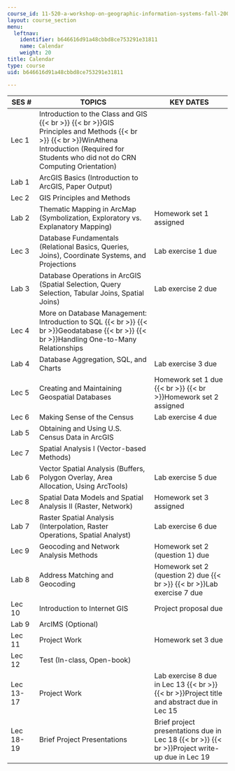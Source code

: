 ```yaml
---
course_id: 11-520-a-workshop-on-geographic-information-systems-fall-2005
layout: course_section
menu:
  leftnav:
    identifier: b646616d91a48cbbd8ce753291e31811
    name: Calendar
    weight: 20
title: Calendar
type: course
uid: b646616d91a48cbbd8ce753291e31811

---
```


| SES # | TOPICS | KEY DATES |
| --- | --- | --- |
| Lec 1 | Introduction to the Class and GIS  {{< br >}}  {{< br >}}GIS Principles and Methods  {{< br >}}  {{< br >}}WinAthena Introduction (Required for Students who did not do CRN Computing Orientation) |  |
| Lab 1 | ArcGIS Basics (Introduction to ArcGIS, Paper Output) |  |
| Lec 2 | GIS Principles and Methods |  |
| Lab 2 | Thematic Mapping in ArcMap (Symbolization, Exploratory vs. Explanatory Mapping) | Homework set 1 assigned |
| Lec 3 | Database Fundamentals (Relational Basics, Queries, Joins), Coordinate Systems, and Projections | Lab exercise 1 due |
| Lab 3 | Database Operations in ArcGIS (Spatial Selection, Query Selection, Tabular Joins, Spatial Joins) | Lab exercise 2 due |
| Lec 4 | More on Database Management: Introduction to SQL  {{< br >}}  {{< br >}}Geodatabase  {{< br >}}  {{< br >}}Handling One-to-Many Relationships |  |
| Lab 4 | Database Aggregation, SQL, and Charts | Lab exercise 3 due |
| Lec 5 | Creating and Maintaining Geospatial Databases | Homework set 1 due  {{< br >}}  {{< br >}}Homework set 2 assigned |
| Lec 6 | Making Sense of the Census | Lab exercise 4 due |
| Lab 5 | Obtaining and Using U.S. Census Data in ArcGIS |  |
| Lec 7 | Spatial Analysis I (Vector-based Methods) |  |
| Lab 6 | Vector Spatial Analysis (Buffers, Polygon Overlay, Area Allocation, Using ArcTools) | Lab exercise 5 due |
| Lec 8 | Spatial Data Models and Spatial Analysis II (Raster, Network) | Homework set 3 assigned |
| Lab 7 | Raster Spatial Analysis (Interpolation, Raster Operations, Spatial Analyst) | Lab exercise 6 due |
| Lec 9 | Geocoding and Network Analysis Methods | Homework set 2 (question 1) due |
| Lab 8 | Address Matching and Geocoding | Homework set 2 (question 2) due  {{< br >}}  {{< br >}}Lab exercise 7 due |
| Lec 10 | Introduction to Internet GIS | Project proposal due |
| Lab 9 | ArcIMS (Optional) |  |
| Lec 11 | Project Work | Homework set 3 due |
| Lec 12 | Test (In-class, Open-book) |  |
| Lec 13-17 | Project Work | Lab exercise 8 due in Lec 13  {{< br >}}  {{< br >}}Project title and abstract due in Lec 15 |
| Lec 18-19 | Brief Project Presentations | Brief project presentations due in Lec 18  {{< br >}}  {{< br >}}Project write-up due in Lec 19